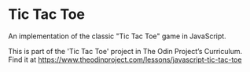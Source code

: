 # Tic Tac Toe

An implementation of the classic "Tic Tac Toe" game in JavaScript.

This is part of the 'Tic Tac Toe' project in The Odin Project’s Curriculum. Find it at https://www.theodinproject.com/lessons/javascript-tic-tac-toe
